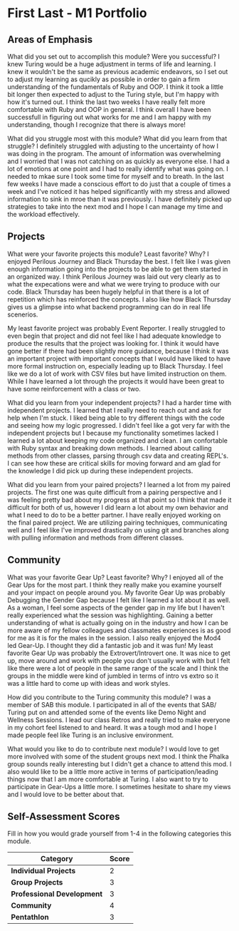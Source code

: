 # First Last - M1 Portfolio

## Areas of Emphasis

What did you set out to accomplish this module? Were you successful?
I knew Turing would be a huge adjustment in terms of life and learning. I knew it wouldn't be the same as previous academic endeavors, so I set out to adjust my learning as qucikly as possible in order to gain a firm understanding of the fundamentals of Ruby and OOP. I think it took a little bit longer then expected to adjust to the Turing style, but I'm happy with how it's turned out. I think the last two weeks I have really felt more comfortable with Ruby and OOP in general. I think overall I have been successfull in figuring out what works for me and I am happy with my understanding, though I recognize that there is always more! 

What did you struggle most with this module? What did you learn from that struggle?
I definitely struggled with adjusting to the uncertainty of how I was doing in the program. The amount of information was overwhelming and I worried that I was not catching on as quickly as everyone else. I had a lot of emotions at one point and I had to really identify what was going on. I needed to mkae sure I took some time for myself and to breath. In the last few weeks I have made a conscious effort to do just that a couple of times a week and I've noticed it has helped significantly with my stress and allowed information to sink in mroe than it was previously. I have definitely picked up strategies to take into the next mod and I hope I can manage my time and the workload effectively. 

## Projects

What were your favorite projects this module? Least favorite? Why?
I enjoyed Perilous Journey and Black Thursday the best. I felt like I was given enough information going into the projects to be able to get them started in an organized way. I think Perilous Journey was laid out very clearly as to what the expecations were and what we were trying to produce with our code. Black Thursday has been hugely helpful in that there is a lot of repetition which has reinforced the concepts. I also like how Black Thursday gives us a glimpse into what backend programming can do in real life scenerios. 

My least favorite project was probably Event Reporter. I really struggled to even begin that project and did not feel like I had adequate knowledge to produce the results that the project was looking for. I think it would have gone better if there had been slightly more guidance, because I think it was an important project with important concepts that I would have liked to have more formal instruction on,  especially leading up to Black Thursday. I feel like we do a lot of work with CSV files but have limited instruction on them. While I have learned a lot through the projects it would have been great to have some reinforcement with a class or two. 

What did you learn from your independent projects?
I had a harder time with independent projects. I learned that I really need to reach out and ask for help when I'm stuck. I liked being able to try different things with the code and seeing how my logic progressed. I didn't feel like a got very far with the independent projects but I because my functionality sometimes lacked I learned a lot about keeping my code organized and clean. I am confortable with Ruby syntax and breaking down methods. I learned about calling methods from other classes, parsing through csv data and creating REPL's. I can see how these are critical skills for moving forward and am glad for the knowledge I did pick up during these independent projects. 

What did you learn from your paired projects?
I learned a lot from my paired projects. The first one was quite difficult from a pairing perspective and I was feeling pretty bad about my progress at that point so I think that made it difficult for both of us, however I did learn a lot about my own behavior and what I need to do to be a better partner. I have really enjoyed working on the final paired project. We are utilizing pairing techniques, communicating well and I feel like I've improved drastically on using git and branches along with pulling information and methods from different classes. 

## Community

What was your favorite Gear Up? Least favorite? Why?
I enjoyed all of the Gear Ups for the most part. I think they really make you examine yourself and your impact on people around you. My favorite Gear Up was probably Debugging the Gender Gap because I felt like I learned a lot about it as well. As a woman, I feel some aspects of the gender gap in my life but I haven't really experienced what the session was highlighting. Gaining a better understanding of what is actually going on in the industry and how I can be more aware of my fellow colleagues and classmates experiences is as good for me as it is for the males in the session. I also really enjoyed the Mod4 led Gear-Up. I thought they did a fantastic job and it was fun! My least favorite Gear Up was probably the Extrovert/Introvert one. It was nice to get up, move around and work with people you don't usually work with but I felt like there were a lot of people in the same range of the scale and I think the groups in the middle were kind of jumbled in terms of intro vs extro so it was a little hard to come up with ideas and work styles.  

How did you contribute to the Turing community this module?
I was a member of SAB this module. I participated in all of the events that SAB/ Turing put on and attended some of the events like Demo Night and Wellness Sessions. I lead our class Retros and really tried to make everyone in my cohort feel listened to and heard. It was a tough mod and I hope I made people feel like Turing is an inclusive environment. 

What would you like to do to contribute next module?
I would love to get more involved with some of the student groups next mod. I think the Phalka group sounds really interesting but I didn't get a chance to attend this mod. I also would like to be a little more active in terms of participation/leading things now that I am more comfortable at Turing. I also want to try to participate in Gear-Ups a little more. I sometimes hesitate to share my views and I would love to be better about that. 

## Self-Assessment Scores

Fill in how you would grade yourself from 1-4 in the following categories this module.

| Category                     | Score |
| -----------------------------| ----- |
| **Individual Projects**      |   2   |
| **Group Projects**           |   3   |
| **Professional Development** |   3   |
| **Community**                |   4   |
| **Pentathlon**               |   3   |
